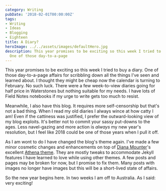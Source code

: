 ```yaml
---
category: Writing
pubDate: '2018-02-01T00:00:00Z'
tags:
- Writing
- Ideas
- Blogging
- Eighteen
title: A Diary?
heroImage: ../../assets/images/defaultHero.jpg
description: This year promises to be exciting so this week I tried to buy a diary.
  One of those day-to-a-page
---
```

This year promises to be exciting so this week I tried to buy a diary. One of those day-to-a-page affairs for scribbling down all the things I've seen and learned about. I thought they might be cheap now the calendar is turning to February. No such luck. There were a few week-to-view diaries going for half price in Waterstones but nothing suitable for my needs. I have lots of Field Notes notebooks if my urge to write gets too much to resist.

Meanwhile, I also have this blog. It requires more self-censorship but that's not a bad thing. When I read my old diaries I always wince at how catty I am! Even if the cattiness was justified, I prefer the outward-looking view of my blog exploits. It's better not to commit your sassy put-downs to the ages. Less navel-gazing and more action is *always* my new year's resolution, but I feel like 2018 could be one of those years when I pull it off.

As I am wont to do I have changed the blog's theme again. I've made a few minor cosmetic changes and enhancements on top of [Diana Mounter](https://broccolini.net)'s excellent [Athena theme](https://github.com/broccolini/athena). They are mostly tweaks to accommodate Jekyll features I have learned to love while using other themes. A few posts and pages may be broken for now, but I promise to fix them. Many posts with images no longer have images but this will be a short-lived state of affairs.

So the new year begins here. In two weeks I am off to Australia. As I said: very exciting!
